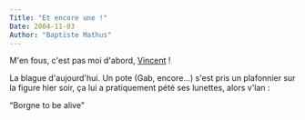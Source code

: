 ```yaml
---
Title: "Et encore une !"
Date: 2004-11-03
Author: "Baptiste Mathus"
---
```




M'en fous, c'est pas moi d'abord, [Vincent](http://genezys.net) !

La blague d'aujourd'hui. Un pote (Gab, encore...) s'est pris un
plafonnier sur la figure hier soir, ça lui a pratiquement pété ses
lunettes, alors v'lan :

“Borgne to be alive”

